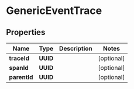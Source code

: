 

# GenericEventTrace


## Properties

Name | Type | Description | Notes
------------ | ------------- | ------------- | -------------
**traceId** | **UUID** |  |  [optional]
**spanId** | **UUID** |  |  [optional]
**parentId** | **UUID** |  |  [optional]



